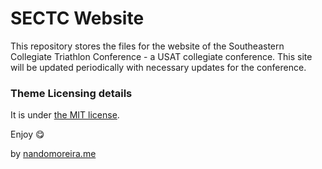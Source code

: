 # SECTC Website

This repository stores the files for the website of the Southeastern Collegiate Triathlon Conference - a USAT collegiate conference. This site will be updated periodically with necessary updates for the conference.

### Theme Licensing details
It is under [the MIT license](/LICENSE).

Enjoy :yum:

by [nandomoreira.me](https://nandomoreira.me)
